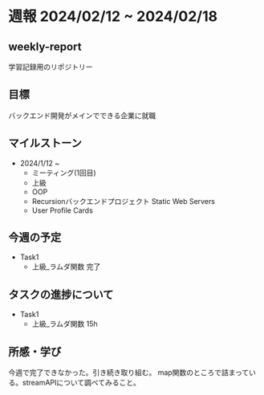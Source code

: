 # 週報 2024/02/12 ~ 2024/02/18

## weekly-report
学習記録用のリポジトリー

## 目標
バックエンド開発がメインでできる企業に就職

## マイルストーン
- 2024/1/12 ~
    - ミーティング(1回目)
    - 上級
    - OOP
    - Recursionバックエンドプロジェクト Static Web Servers
    - User Profile Cards

## 今週の予定
- Task1
    - 上級_ラムダ関数 完了

## タスクの進捗について
- Task1
    - 上級_ラムダ関数 15h

## 所感・学び
今週で完了できなかった。引き続き取り組む。
map関数のところで詰まっている。streamAPIについて調べてみること。